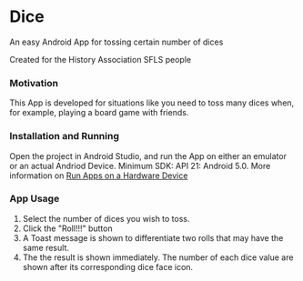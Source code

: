 # Dice
An easy Android App for tossing certain number of dices

Created for the History Association SFLS people

### Motivation
This App is developed for situations like you need to toss many dices when, for example, playing a board game with friends.

### Installation and Running
Open the project in Android Studio, and run the App on either an emulator or an actual Andriod Device.
Minimum SDK: API 21: Android 5.0. More information on [Run Apps on a Hardware Device](https://developer.android.com/studio/run/device.html)

### App Usage
1. Select the number of dices you wish to toss.
2. Click the "Roll!!!" button
3. A Toast message is shown to differentiate two rolls that may have the same result.
4. The the result is shown immediately. The number of each dice value are shown after its corresponding dice face icon.
